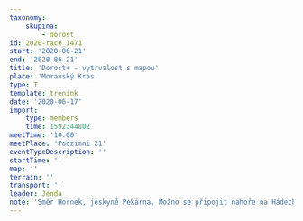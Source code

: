 ```yaml
---
taxonomy:
    skupina:
        - dorost
id: 2020-race_1471
start: '2020-06-21'
end: '2020-06-21'
title: 'Dorost+ - vytrvalost s mapou'
place: 'Moravský Kras'
type: T
template: trenink
date: '2020-06-17'
import:
    type: members
    time: 1592344802
meetTime: '10:00'
meetPlace: 'Podzimni 21'
eventTypeDescription: ''
startTime: ''
map: ''
terrain: ''
transport: ''
leader: Jenda
note: 'Směr Hornek, jeskyně Pekárna. Možno se připojit nahoře na Hádech'
---
```

